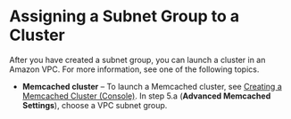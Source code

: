 # Assigning a Subnet Group to a Cluster<a name="SubnetGroups.Assigning"></a>

After you have created a subnet group, you can launch a cluster in an Amazon VPC\. For more information, see one of the following topics\.
+ **Memcached cluster** – To launch a Memcached cluster, see [Creating a Memcached Cluster \(Console\)](Clusters.Create.CON.Memcached.md)\. In step 5\.a \(**Advanced Memcached Settings**\), choose a VPC subnet group\.